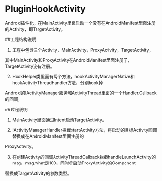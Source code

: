 # PluginHookActivity
Android插件化，在MainActivity里面启动一个没有在AndroidManifest里面注册的Activity，即TargetActivity。

##工程结构说明
1.  工程中包含三个Activity，MainActivity，ProxyActivity，TargetActivity，

其中MainActivity和ProxyActivity在AndroidManifest里面注册了，TargetActivity没有注册。

2.  HookHelper类里面有两个方法，hookActivityManagerNative和hookActivityThreadHandler方法，分别hook掉

Android的IActivityManager服务和ActivityThread里面的一个Handler.Callback的回调。


##过程说明
1.  MainActivity里面通过Intent启动TargetActivity。

2.  IActivityManagerHandler拦截startActivity方法，将启动的目标Activity回调替换成在AndroidManifest里面注册的

ProxyActivity。

3.  在创建Activity的回调ActivityThreadCallback拦截handleLaunchActivity的msg，msg.what是100，同时将启动ProxyActivity的Component

替换成TargetActivity的参数类型。
